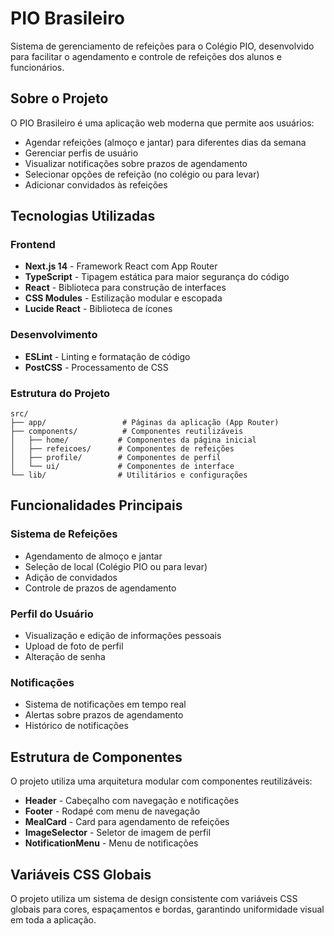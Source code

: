 # PIO Brasileiro

Sistema de gerenciamento de refeições para o Colégio PIO, desenvolvido para facilitar o agendamento e controle de refeições dos alunos e funcionários.

## Sobre o Projeto

O PIO Brasileiro é uma aplicação web moderna que permite aos usuários:
- Agendar refeições (almoço e jantar) para diferentes dias da semana
- Gerenciar perfis de usuário
- Visualizar notificações sobre prazos de agendamento
- Selecionar opções de refeição (no colégio ou para levar)
- Adicionar convidados às refeições

## Tecnologias Utilizadas

### Frontend
- **Next.js 14** - Framework React com App Router
- **TypeScript** - Tipagem estática para maior segurança do código
- **React** - Biblioteca para construção de interfaces
- **CSS Modules** - Estilização modular e escopada
- **Lucide React** - Biblioteca de ícones

### Desenvolvimento
- **ESLint** - Linting e formatação de código
- **PostCSS** - Processamento de CSS

### Estrutura do Projeto
```
src/
├── app/                 # Páginas da aplicação (App Router)
├── components/          # Componentes reutilizáveis
│   ├── home/           # Componentes da página inicial
│   ├── refeicoes/      # Componentes de refeições
│   ├── profile/        # Componentes de perfil
│   └── ui/             # Componentes de interface
└── lib/                # Utilitários e configurações
```

## Funcionalidades Principais

### Sistema de Refeições
- Agendamento de almoço e jantar
- Seleção de local (Colégio PIO ou para levar)
- Adição de convidados
- Controle de prazos de agendamento

### Perfil do Usuário
- Visualização e edição de informações pessoais
- Upload de foto de perfil
- Alteração de senha

### Notificações
- Sistema de notificações em tempo real
- Alertas sobre prazos de agendamento
- Histórico de notificações

## Estrutura de Componentes

O projeto utiliza uma arquitetura modular com componentes reutilizáveis:

- **Header** - Cabeçalho com navegação e notificações
- **Footer** - Rodapé com menu de navegação
- **MealCard** - Card para agendamento de refeições
- **ImageSelector** - Seletor de imagem de perfil
- **NotificationMenu** - Menu de notificações

## Variáveis CSS Globais

O projeto utiliza um sistema de design consistente com variáveis CSS globais para cores, espaçamentos e bordas, garantindo uniformidade visual em toda a aplicação.
